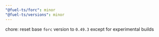 ```yaml
---
"@fuel-ts/forc": minor
"@fuel-ts/versions": minor
---
```


chore: reset base `forc` version to `0.49.3` except for experimental builds
